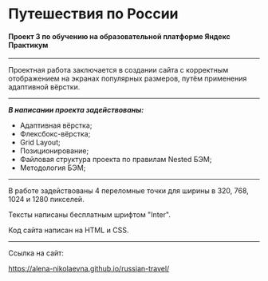 # __Путешествия по России__

 #### __Проект 3 по обучению на образовательной платформе Яндекс Практикум__
___
Проектная работа заключается в создании сайта с корректным отображением на экранах популярных размеров, путём применения адаптивной вёрстки.

___

___В написании проекта задействованы:___

+ Адаптивная вёрстка;
+ Флексбокс-вёрстка;
+ Grid Layout;
+ Позиционирование;
+ Файловая структура проекта по правилам Nested БЭМ;
+ Методология БЭМ;

___

 В работе задействованы 4 переломные точки для ширины в 320, 768, 1024 и 1280 пикселей.

 Тексты написаны бесплатным шрифтом "Inter".

 Код сайта написан на HTML и CSS.

 ___

 Ссылка на сайт:
 
https://alena-nikolaevna.github.io/russian-travel/ 
